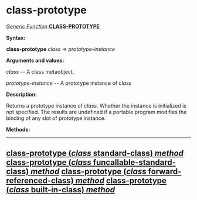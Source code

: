 class-prototype
===============

[*Generic Function* **CLASS-PROTOTYPE**]()

**Syntax:**

**class-prototype** *class* => *prototype-instance*

**Arguments and values:**

*class* -- A class metaobject.

*prototype-instance* -- A prototype instance of *class*

**Description:**

Returns a prototype instance of *class*. Whether the instance is initialized is not specified. The results are undefined if a portable program modifies the binding of any slot of prototype instance.

**Methods:**

  --------------------------------------------------------------------------------------------------------------------
  [**class-prototype** (*class* standard-class) *method*](class-prototype-standard-class.md)
  [**class-prototype** (*class* funcallable-standard-class) *method*](class-prototype-funcallable-standard-class.md)
  [**class-prototype** (*class* forward-referenced-class) *method*](class-prototype-forward-referenced-class.md)
  [**class-prototype** (*class* built-in-class) *method*](class-prototype-built-in-class.md)
  --------------------------------------------------------------------------------------------------------------------


